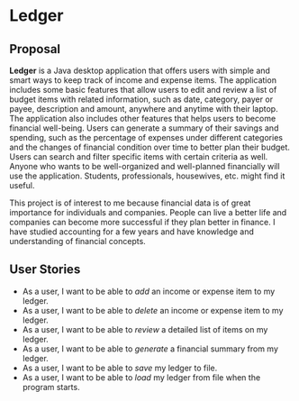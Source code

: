 # Ledger

## Proposal

**Ledger** is a Java desktop application that offers users with simple and smart ways to keep track of income and 
expense items. The application includes some basic features that allow users to edit and review a list of budget items 
with related information, such as date, category, payer or payee, description and amount, anywhere and anytime with 
their laptop. The application also includes other features that helps users to become financial well-being. Users can 
generate a summary of their savings and spending, such as the percentage of expenses under different categories and the 
changes of financial condition over time to better plan their budget. Users can search and filter specific items with 
certain criteria as well. Anyone who wants to be well-organized and well-planned financially will use the application. 
Students, professionals, housewives, etc. might find it useful.

This project is of interest to me because financial data is of great importance for individuals and companies. People 
can live a better life and companies can become more successful if they plan better in finance. I have studied 
accounting for a few years and have knowledge and understanding of financial concepts.

## User Stories

- As a user, I want to be able to *add* an income or expense item to my ledger.
- As a user, I want to be able to *delete* an income or expense item to my ledger.
- As a user, I want to be able to *review* a detailed list of items on my ledger.
- As a user, I want to be able to *generate* a financial summary from my ledger.
- As a user, I want to be able to *save* my ledger to file.
- As a user, I want to be able to *load* my ledger from file when the program starts.
